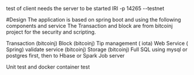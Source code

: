 test of client needs the server to be started
IRI -p 14265  --testnet

#Design
The application is based on spring boot and using the following components and service
The Transaction and block are from bitcoinj project for the  security and scripting.
 


Transaction (bitcoinj)
Block (bitcoinj)
Tip management (  iota)
Web Service ( Spring)
validate service (bitcoinj)
Storage (bitcoinj) 
Full SQL using mysql or postgres first, then to Hbase or Spark Job server

Unit test and docker container test